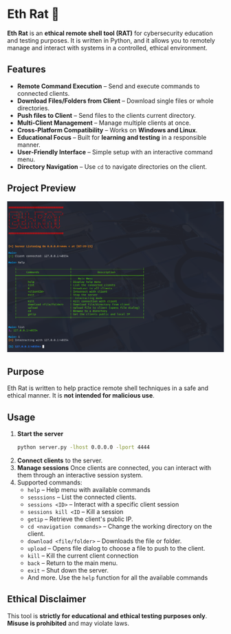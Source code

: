 # Eth Rat 🐀

**Eth Rat** is an **ethical remote shell tool (RAT)** for cybersecurity education and testing purposes. It is written in Python, and it allows you to remotely manage and interact with systems in a controlled, ethical environment.

## Features
- **Remote Command Execution** – Send and execute commands to connected clients.
- **Download Files/Folders from Client** – Download single files or whole directories. 
- **Push files to Client** – Send files to the clients current directory.
- **Multi-Client Management** – Manage multiple clients at once.  
- **Cross-Platform Compatibility** – Works on **Windows and Linux**.  
- **Educational Focus** – Built for **learning and testing** in a responsible manner.  
- **User-Friendly Interface** – Simple setup with an interactive command menu.  
- **Directory Navigation** – Use `cd` to navigate directories on the client.   

## Project Preview
![Tool Screenshot](https://raw.githubusercontent.com/KostasBzn/EthRAT/refs/heads/main/png/Screenshot1.png)



## Purpose
Eth Rat is written to help practice remote shell techniques in a safe and ethical manner. It is **not intended for malicious use**.

## Usage
1. **Start the server**  
   ```bash
   python server.py -lhost 0.0.0.0 -lport 4444
   ```
2. **Connect clients** to the server.  
3. **Manage sessions** Once clients are connected, you can interact with them through an interactive session system.
4. Supported commands:
   - `help` – Help menu with available commands 
   - `sesssions` – List the connected clients.
   - `sessions <ID>` – Interact with a specific client session
   - `sessions kill <ID` – Kill a session
   - `getip` – Retrieve the client's public IP.  
   - `cd <navigation commands>` – Change the working directory on the client.  
   - `download <file/folder>` – Downloads the file or folder.
   - `upload` – Opens file dialog to choose a file to push to the client.
   - `kill` – Kill the current client connection
   - `back` – Return to the main menu.  
   - `exit` – Shut down the server.  
   - And more. Use the `help` function for all the available commands

## Ethical Disclaimer
This tool is **strictly for educational and ethical testing purposes only**. **Misuse is prohibited** and may violate laws.
